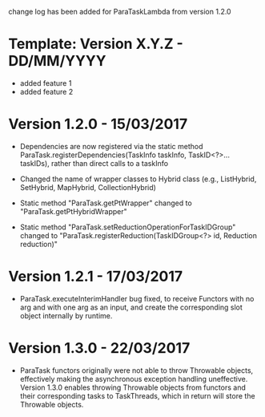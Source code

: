 change log has been added for ParaTaskLambda from version 1.2.0

Template:
Version X.Y.Z - DD/MM/YYYY
==========================
- added feature 1
- added feature 2


Version 1.2.0 - 15/03/2017
==========================
- Dependencies are now registered via the static method 
  ParaTask.registerDependencies(TaskInfo<R> taskInfo, TaskID<?>... taskIDs), 
  rather than direct calls to a taskInfo

- Changed the name of wrapper classes to Hybrid class
  (e.g., ListHybrid, SetHybrid, MapHybrid, CollectionHybrid)

- Static method "ParaTask.getPtWrapper" changed to "ParaTask.getPtHybridWrapper"

- Static method "ParaTask.setReductionOperationForTaskIDGroup" changed to
  "ParaTask.registerReduction(TaskIDGroup<?> id, Reduction<T> reduction)"


Version 1.2.1 - 17/03/2017
==========================
- ParaTask.executeInterimHandler bug fixed, to receive Functors with no arg
  and with one arg as an input, and create the corresponding slot object internally
  by runtime. 


Version 1.3.0 - 22/03/2017
==========================
- ParaTask functors originally were not able to throw Throwable objects, effectively
  making the asynchronous exception handling uneffective. Version 1.3.0 enables throwing
  Throwable objects from functors and their corresponding tasks to TaskThreads, which 
  in return will store the Throwable objects. 